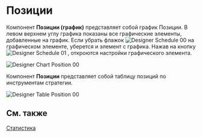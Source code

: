 # Позиции

Компонент **Позиции (график)** представляет собой график Позиции. В левом верхнем углу графика показаны все графические элементы, добавленные на график. Если убрать флажок ![Designer Schedule 00](~/images/Designer_Schedule_00.png) на графическом элементе, уберется и элемент с графика. Нажав на кнопку ![Designer Schedule 01](~/images/Designer_Schedule_01.png) , откроются настройки графического элемента. 

![Designer Chart Position 00](~/images/Designer_Chart_Position_00.png)

Компонент **Позиции** представляет собой таблицу позиций по инструментам стратегии.

![Designer Table Position 00](~/images/Designer_Table_Position_00.png)

## См. также

[Статистика](Designer_Statistics.md)
